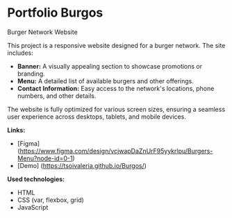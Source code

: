 # Portfolio Burgos

Burger Network Website

This project is a responsive website designed for a burger network. The site includes:

- **Banner:** A visually appealing section to showcase promotions or branding.
- **Menu:** A detailed list of available burgers and other offerings.
- **Contact Information:** Easy access to the network's locations, phone numbers, and other details.

The website is fully optimized for various screen sizes, ensuring a seamless user experience across desktops, tablets, and mobile devices.

**Links:**
- [Figma] (https://www.figma.com/design/vcjwapDaZnUrF95yykrlpu/Burgers-Menu?node-id=0-1)
- [Demo] (https://tsoivaleria.github.io/Burgos/)

**Used technologies:**
- HTML
- CSS (var, flexbox, grid)
- JavaScript
